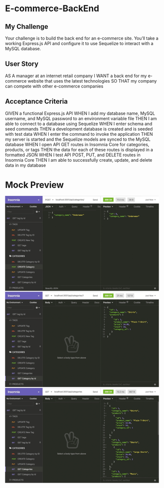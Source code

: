 # E-commerce-BackEnd

## My Challenge
Your challenge is to build the back end for an e-commerce site. You’ll take a working Express.js API and configure it to use Sequelize to interact with a MySQL database.

## User Story
AS A manager at an internet retail company
I WANT a back end for my e-commerce website that uses the latest technologies
SO THAT my company can compete with other e-commerce companies

## Acceptance Criteria
GIVEN a functional Express.js API
WHEN I add my database name, MySQL username, and MySQL password to an environment variable file
THEN I am able to connect to a database using Sequelize
WHEN I enter schema and seed commands
THEN a development database is created and is seeded with test data
WHEN I enter the command to invoke the application
THEN my server is started and the Sequelize models are synced to the MySQL database
WHEN I open API GET routes in Insomnia Core for categories, products, or tags
THEN the data for each of these routes is displayed in a formatted JSON
WHEN I test API POST, PUT, and DELETE routes in Insomnia Core
THEN I am able to successfully create, update, and delete data in my database

# Mock Preview
![Alt text](images/13-orm-homework-demo-03.gif)
![Alt text](images/13-orm-homework-demo-02.gif)
![Alt text](images/13-orm-homework-demo-01.gif)